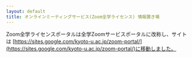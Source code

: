 ```yaml
---
layout: default
title: オンラインミーティングサービス(Zoom全学ライセンス) 情報置き場
---
```


Zoom全学ライセンスポータルは全学Zoomサービスポータルに改称し、サイトは
[https://sites.google.com/kyoto-u.ac.jp/zoom-portal/](https://sites.google.com/kyoto-u.ac.jp/zoom-portal/)に移動しました。
